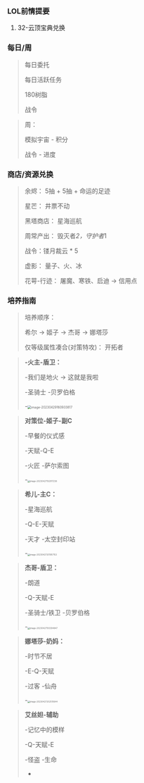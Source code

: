 ### LOL前情提要

1. 32-云顶宝典兑换



### 每日/周

> 每日委托
>
> 每日活跃任务
>
> 180树脂
>
> 战令

> 周：
>
> 模拟宇宙 - 积分
>
> 战令 - 进度

### 商店/资源兑换

> 余烬： 5抽 + 5抽 + 命运的足迹
>
> 星芒： 井票不动
>
> 黑塔商店： 星海巡航 
>
> 周常产出： 毁灭者*2，守护者*1
>
> 战令：镂月裁云 * 5
>
> 虚影： 量子、火、冰
>
> 花萼-行迹： 屠魔、寒铁、启迪 -> 信用点

### 培养指南

> 培养顺序：
>
> 希尔 -> 姬子 -> 杰哥 -> 娜塔莎
>
> 仅等级属性凑合(对策特攻)： 开拓者

> **-火主-盾卫：**
>
> -我们是地火 -> 这就是我啦
>
> -圣骑士  -贝罗伯格
>
> -<img src="C:\Users\osaxe\AppData\Roaming\Typora\typora-user-images\image-20230429160933817.png" alt="image-20230429160933817" style="zoom: 50%;" />

> **对策位-姬子-副C**
>
> -早餐的仪式感
>
> -天赋-Q-E
>
> -火匠  -萨尔索图
>
> -<img src="https://scm-imagehost-public-1301181944.cos.ap-chengdu.myqcloud.com/img/image-20230427192917238.png" alt="image-20230427192917238" style="zoom:33%;" />

> **希儿-主C：**
>
> -星海巡航
>
> -Q-E-天赋
>
> -天才 -太空封印站
>
> -<img src="https://scm-imagehost-public-1301181944.cos.ap-chengdu.myqcloud.com/img/image-20230427201957153.png" alt="image-20230427201957153" style="zoom:33%;" />

> **杰哥-盾卫：**
>
> -朗道
>
> -Q-天赋-E
>
> -圣骑士/铁卫  -贝罗伯格
>
> -<img src="https://scm-imagehost-public-1301181944.cos.ap-chengdu.myqcloud.com/img/image-20230427193304847.png" alt="image-20230427193304847" style="zoom:33%;" />

> **娜塔莎-奶妈：**
>
> -时节不居
>
> -E-Q-天赋
>
> -过客   -仙舟
>
> -<img src="https://scm-imagehost-public-1301181944.cos.ap-chengdu.myqcloud.com/img/image-20230427202510644.png" alt="image-20230427202510644" style="zoom:33%;" />

> **艾丝妲-辅助**
>
> -记忆中的模样
>
> -Q-天赋-E
>
> -怪盗  -生命
>
> -



